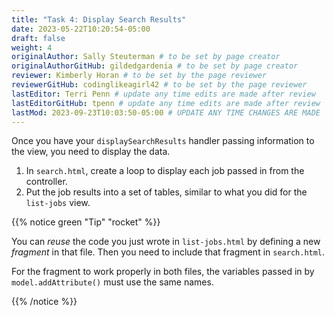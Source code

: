 ```yaml
---
title: "Task 4: Display Search Results"
date: 2023-05-22T10:20:54-05:00
draft: false
weight: 4
originalAuthor: Sally Steuterman # to be set by page creator
originalAuthorGitHub: gildedgardenia # to be set by page creator
reviewer: Kimberly Horan # to be set by the page reviewer
reviewerGitHub: codinglikeagirl42 # to be set by the page reviewer
lastEditor: Terri Penn # update any time edits are made after review
lastEditorGitHub: tpenn # update any time edits are made after review
lastMod: 2023-09-23T10:03:50-05:00 # UPDATE ANY TIME CHANGES ARE MADE
---
```


Once you have your `displaySearchResults` handler passing information to the
view, you need to display the data.

1. In `search.html`, create a loop to display each job passed in from the
   controller.
1. Put the job results into a set of tables, similar to what you did for the
   `list-jobs` view.

{{% notice green "Tip" "rocket" %}}

   You can *reuse* the code you just wrote in `list-jobs.html` by defining a
   new *fragment* in that file. Then you need to include that fragment in
   `search.html`.

   For the fragment to work properly in both files, the variables passed in by
   `model.addAttribute()` must use the same names.

{{% /notice %}}
